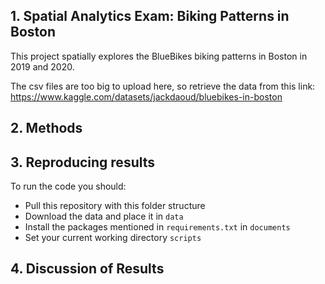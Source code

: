 ## 1. Spatial Analytics Exam: Biking Patterns in Boston 
This project spatially explores the BlueBikes biking patterns in Boston in 2019 and 2020. 

The csv files are too big to upload here, so retrieve the data from this link: https://www.kaggle.com/datasets/jackdaoud/bluebikes-in-boston

## 2. Methods

## 3. Reproducing results
To run the code you should:
- Pull this repository with this folder structure
- Download the data and place it in ```data```
- Install the packages mentioned in ```requirements.txt``` in ```documents```
- Set your current working directory ```scripts```

## 4. Discussion of Results 
